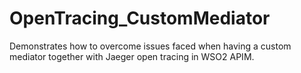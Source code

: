 # OpenTracing_CustomMediator
Demonstrates how to overcome issues faced when having a custom mediator together with Jaeger open tracing in WSO2 APIM.
